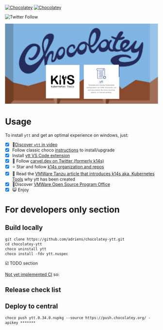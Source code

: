 [![Chocolatey](https://img.shields.io/chocolatey/v/ytt.svg)](https://chocolatey.org/packages/ytt)
[![Chocolatey](https://img.shields.io/chocolatey/dt/ytt.svg)](https://chocolatey.org/packages/ytt)

![Twitter Follow](https://img.shields.io/twitter/follow/carvel_dev?label=Follow%20Carvel.dev&style=social)

![Project banner](choco-ytt-banner.png)


# Usage

To install `ytt` and get an optimal experience on windows, just:

- [x] :cinema:[Discover `ytt` in video](https://youtu.be/KbB5tI_g3bo)
- [x] Follow classic choco [instructions](https://chocolatey.org/packages/ytt/) to install/upgrade
- [x] Install [ytt VS Code extension](https://marketplace.visualstudio.com/items?itemName=ewrenn.vscode-ytt)
- [x] :newspaper: Follow [carvel.dev on Twitter (formerly k14s)](https://twitter.com/carvel_dev)
- [x] :star: Star and follow [k14s organization and repos](https://github.com/vmware-tanzu/carvel)
- [x] :book: Read the [VMWare Tanzu article that introduces k14s aka. Kubernetes Tools](https://tanzu.vmware.com/content/blog/introducing-k14s-kubernetes-tools-simple-and-composable-tools-for-application-deployment) why ytt has been created
- [x] :rocket:Discover [VMWare Open Source Program Office](http://vmware.github.io/)
- [x] :smiley_cat: Enjoy

# For developers only section

## Build locally


```
git clone https://github.com/adriens/chocolatey-ytt.git
cd chocolatey-ytt
choco uninstall ytt
choco install -fdv ytt.nuspec
```

:ballot_box_with_check: TODO section

[Not yet implemented CI](https://github.com/adriens/chocolatey-ytt/issues/2) so:

## Release check list


## Deploy to central

```
choco push ytt.0.34.0.nupkg --source https://push.chocolatey.org/ -apikey *******
```
